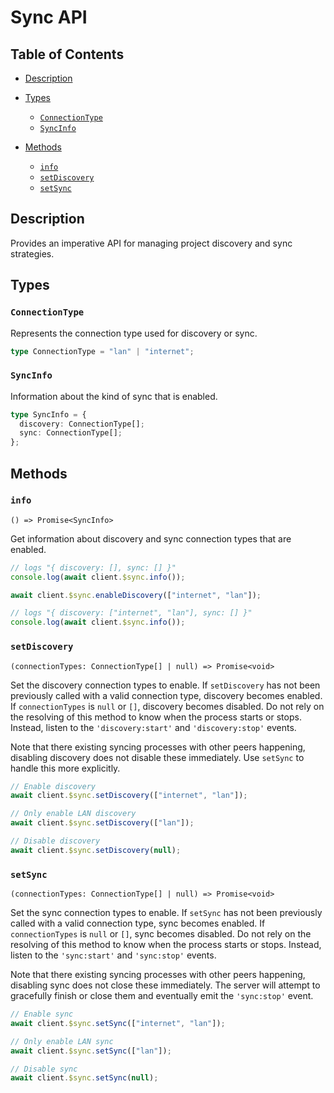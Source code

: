# Sync API

## Table of Contents

- [Description](#description)

- [Types](#types)

  - [`ConnectionType`](#connectiontype)
  - [`SyncInfo`](#syncinfo)

- [Methods](#methods)

  - [`info`](#info)
  - [`setDiscovery`](#setdiscovery)
  - [`setSync`](#setsync)

## Description

Provides an imperative API for managing project discovery and sync strategies.

## Types

### `ConnectionType`

Represents the connection type used for discovery or sync.

```ts
type ConnectionType = "lan" | "internet";
```

### `SyncInfo`

Information about the kind of sync that is enabled.

```ts
type SyncInfo = {
  discovery: ConnectionType[];
  sync: ConnectionType[];
};
```

## Methods

### `info`

`() => Promise<SyncInfo>`

Get information about discovery and sync connection types that are enabled.

```ts
// logs "{ discovery: [], sync: [] }"
console.log(await client.$sync.info());

await client.$sync.enableDiscovery(["internet", "lan"]);

// logs "{ discovery: ["internet", "lan"], sync: [] }"
console.log(await client.$sync.info());
```

### `setDiscovery`

`(connectionTypes: ConnectionType[] | null) => Promise<void>`

Set the discovery connection types to enable. If `setDiscovery` has not been previously called with a valid connection type, discovery becomes enabled. If `connectionTypes` is `null` or `[]`, discovery becomes disabled. Do not rely on the resolving of this method to know when the process starts or stops. Instead, listen to the `'discovery:start'` and `'discovery:stop'` events.

Note that there existing syncing processes with other peers happening, disabling discovery does not disable these immediately. Use `setSync` to handle this more explicitly.

```ts
// Enable discovery
await client.$sync.setDiscovery(["internet", "lan"]);

// Only enable LAN discovery
await client.$sync.setDiscovery(["lan"]);

// Disable discovery
await client.$sync.setDiscovery(null);
```

### `setSync`

`(connectionTypes: ConnectionType[] | null) => Promise<void>`

Set the sync connection types to enable. If `setSync` has not been previously called with a valid connection type, sync becomes enabled. If `connectionTypes` is `null` or `[]`, sync becomes disabled. Do not rely on the resolving of this method to know when the process starts or stops. Instead, listen to the `'sync:start'` and `'sync:stop'` events.

Note that there existing syncing processes with other peers happening, disabling sync does not close these immediately. The server will attempt to gracefully finish or close them and eventually emit the `'sync:stop'` event.

```ts
// Enable sync
await client.$sync.setSync(["internet", "lan"]);

// Only enable LAN sync
await client.$sync.setSync(["lan"]);

// Disable sync
await client.$sync.setSync(null);
```
